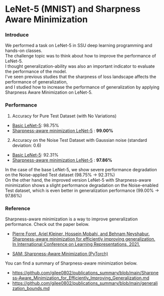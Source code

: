 # LeNet-5 (MNIST) and Sharpness Aware Minimization

### Introduce
We performed a task on LeNet-5 in SSU deep learning programming and hands-on classes.  
The challenge topic was to think about how to improve the performance of LeNet-5.  
I thought generalization-ability was also an important indicator to evaluate the performance of the model.  
I've seen previous studies that the sharpness of loss landscape affects the performance of generalization,  
and I studied how to increase the performance of generalization by applying Sharpness Aware Minimization on LeNet-5.  

### Performance
1. Accuracy for Pure Test Dataset (with No Variations)
- [Basic LeNet-5](https://github.com/gjlee0802/LeNet-5/blob/master/LeNet-5.ipynb): 98.75%
- [Sharpness-aware minimization LeNet-5](https://github.com/gjlee0802/LeNet-5/blob/master/LeNet-5_sam_optim.ipynb) : **99.00%**

2. Accuracy on the Noise Test Dataset with Gaussian noise (standard deviation: 0.6)
- [Basic LeNet-5](https://github.com/gjlee0802/LeNet-5/blob/master/LeNet-5.ipynb): 92.31%
- [Sharpness-aware minimization LeNet-5](https://github.com/gjlee0802/LeNet-5/blob/master/LeNet-5_sam_optim.ipynb) : **97.86%**

In the case of the base LeNet-5, we show severe performance degradation on the Noise-applied Test dataset (98.75% -> 92.31%)  
On the other hand, the improved version LeNet-5 with Sharpness-aware minimization shows a slight performance degradation on the Noise-enabled Test dataset, which is even better in generalization performance (99.00% -> 97.86%)  


### Reference
Sharpness-aware minimization is a way to improve generalization performance. Check out the paper below.  
- [Pierre Foret, Ariel Kleiner, Hossein Mobahi, and Behnam Neyshabur. Sharpness-aware minimization for efficiently improving generalization. In International Conference on Learning
Representations, 2021.](https://arxiv.org/pdf/2010.01412.pdf)  

- [SAM: Sharpness-Aware Minimization (PyTorch)](https://github.com/davda54/sam)  

You can find a summary of Sharpness-aware minimization below.  
- https://github.com/gjlee0802/publications_summary/blob/main/Sharpness-Aware_Minimization_for_Efficiently_Improving_Generalization.md  
- https://github.com/gjlee0802/publications_summary/blob/main/generalization_bounds.md  
